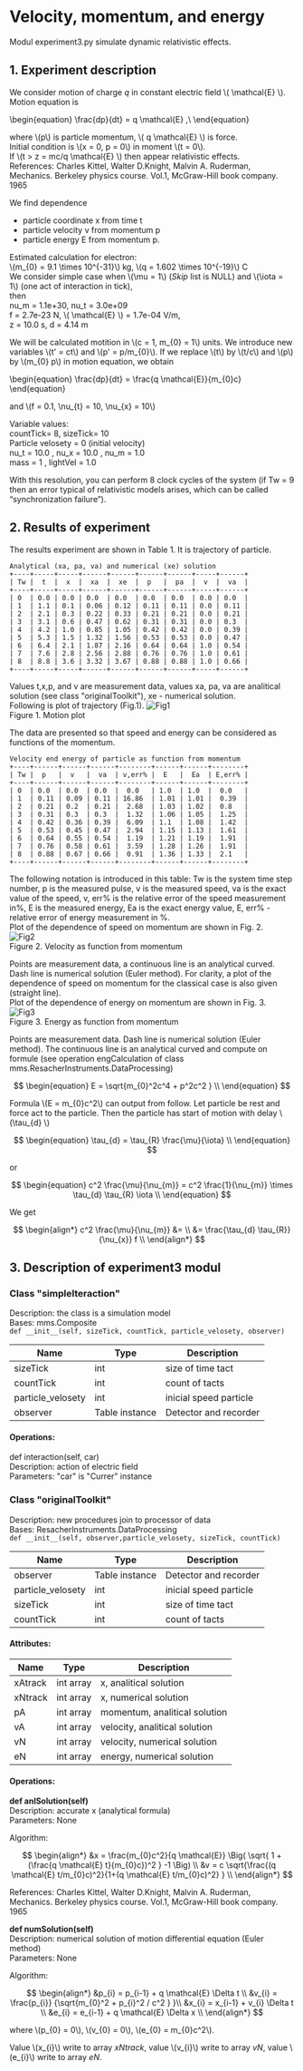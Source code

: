 # Velocity, momentum, and energy
Modul experiment3.py simulate dynamic relativistic effects.  
  
## 1. Experiment description
We consider motion of charge *q* in constant electric field \\( \mathcal{E} \\). Motion equation is  

\begin{equation}
    \frac{dp}{dt} = q \mathcal{E}  ,\\ 
\end{equation}
  
where \\(p\\) is particle momentum, \\( q \mathcal{E} \\) is force.  
Initial condition is \\(x = 0, p = 0\\) in moment \\(t = 0\\).  
If \\(t > z = mc/q \mathcal{E} \\) then appear relativistic effects.  
References: Charles Kittel, Walter D.Knight, Malvin A. Ruderman, Mechanics. Berkeley physics course. Vol.1, McGraw-Hill book company. 1965  
  
We find dependence  
- particle coordinate x from time t
- particle velocity v from momentum p
- particle energy E from momentum p.  

Estimated calculation for electron:  
\\(m_{0} = 9.1 \times 10^{-31}\\)  kg, \\(q = 1.602 \times 10^{-19}\\) C  
We consider simple case when \\(\mu = 1\\)  (*Skip* list is NULL) and \\(\iota = 1\\) (one act of interaction in tick),    
then  
nu_m =  1.1e+30, nu_t =  3.0e+09  
f = 2.7e-23  N, \\( \mathcal{E} \\) = 1.7e-04  V/m,  
z =  10.0 s, d =  4.14  m  
 
  
We will be calculated motition in \\(c = 1, m_{0} = 1\\) units. We introduce new  variables \\(t' = ct\\) and \\(p' = p/m_{0}\\). If we replace \\(t\\) by \\(t/c\\) and \\(p\\) by \\(m_{0} p\\) in motion equation, we obtain  
  
\begin{equation}
    \frac{dp}{dt} = \frac{q \mathcal{E}}{m_{0}c}  
\end{equation}
  
and \\(f = 0.1, \nu_{t} = 10, \nu_{x} = 10\\)  
  
Variable values:  
countTick= 8, sizeTick= 10  
Particle velosety = 0  (initial velocity)  
nu_t = 10.0 , nu_x = 10.0 , nu_m = 1.0  
mass = 1 , lightVel = 1.0  
  
With this resolution, you can perform 8 clock cycles of the system (if Tw = 9 then an error typical of relativistic models arises, which can be called “synchronization failure”).  


## 2. Results of experiment

The results experiment are shown in Table 1. It is trajectory of particle. 
```
Analytical (xa, pa, va) and numerical (xe) solution
+----+-----+-----+------+------+------+------+-----+------+
| Tw |  t  |  x  |  xa  |  xe  |  p   |  pa  |  v  |  va  |
+----+-----+-----+------+------+------+------+-----+------+
| 0  | 0.0 | 0.0 | 0.0  | 0.0  | 0.0  | 0.0  | 0.0 | 0.0  |
| 1  | 1.1 | 0.1 | 0.06 | 0.12 | 0.11 | 0.11 | 0.0 | 0.11 |
| 2  | 2.1 | 0.3 | 0.22 | 0.33 | 0.21 | 0.21 | 0.0 | 0.21 |
| 3  | 3.1 | 0.6 | 0.47 | 0.62 | 0.31 | 0.31 | 0.0 | 0.3  |
| 4  | 4.2 | 1.0 | 0.85 | 1.05 | 0.42 | 0.42 | 0.0 | 0.39 |
| 5  | 5.3 | 1.5 | 1.32 | 1.56 | 0.53 | 0.53 | 0.0 | 0.47 |
| 6  | 6.4 | 2.1 | 1.87 | 2.16 | 0.64 | 0.64 | 1.0 | 0.54 |
| 7  | 7.6 | 2.8 | 2.56 | 2.88 | 0.76 | 0.76 | 1.0 | 0.61 |
| 8  | 8.8 | 3.6 | 3.32 | 3.67 | 0.88 | 0.88 | 1.0 | 0.66 |
+----+-----+-----+------+------+------+------+-----+------+
```  
Values t,x,p, and v are measurement data, values xa, pa, va are analitical solution (see class "originalToolkit"), xe - numerical solution.  
Following is plot of trajectory (Fig.1).
![Fig1](Fig3-3-1.png)  
Figure 1. Motion plot  
  
The data are presented so that speed and energy can be considered as functions of the momentum.  
```  
Velocity end energy of particle as function from momentum  
+----+------+------+------+--------+------+------+--------+
| Tw |  p   |  v   |  va  | v,err% |  E   |  Ea  | E,err% |
+----+------+------+------+--------+------+------+--------+
| 0  | 0.0  | 0.0  | 0.0  |  0.0   | 1.0  | 1.0  |  0.0   |
| 1  | 0.11 | 0.09 | 0.11 | 16.86  | 1.01 | 1.01 |  0.39  |
| 2  | 0.21 | 0.2  | 0.21 |  2.68  | 1.03 | 1.02 |  0.8   |
| 3  | 0.31 | 0.3  | 0.3  |  1.32  | 1.06 | 1.05 |  1.25  |
| 4  | 0.42 | 0.36 | 0.39 |  6.09  | 1.1  | 1.08 |  1.42  |
| 5  | 0.53 | 0.45 | 0.47 |  2.94  | 1.15 | 1.13 |  1.61  |
| 6  | 0.64 | 0.55 | 0.54 |  1.19  | 1.21 | 1.19 |  1.91  |
| 7  | 0.76 | 0.58 | 0.61 |  3.59  | 1.28 | 1.26 |  1.91  |
| 8  | 0.88 | 0.67 | 0.66 |  0.91  | 1.36 | 1.33 |  2.1   |
+----+------+------+------+--------+------+------+--------+
```  
   
The following notation is introduced in this table: Tw is the system time step number, p is the measured pulse, v is the measured speed, va is the exact value of the speed, v, err% is the relative error of the speed measurement in%, E is the measured energy, Ea is the exact energy value, E, err% - relative error of energy measurement in %.  
Plot of the dependence of speed on momentum are shown in Fig. 2.  
![Fig2](Fig3-3-2.png)  
Figure 2. Velocity as function from momentum  
  
Points are measurement data, a continuous line is an analytical curved. Dash line is numerical solution (Euler method). For clarity, a plot of the dependence of speed on momentum for the classical case is also given (straight line).  
Plot of the dependence of energy on momentum are shown in Fig. 3.  
![Fig3](Fig3-3-3.png)  
Figure 3. Energy as function from momentum  
  
Points are measurement data. Dash line is numerical solution (Euler method). The continuous line is an analytical curved and compute on formule (see operation engCalculation of class mms.ResacherInstruments.DataProcessing)
  
$$
\begin{equation}  
E = \sqrt{m_{0}^2c^4 + p^2c^2 }   \\  
\end{equation}  
$$   
  
   
Formula \\(E = m_{0}c^2\\) can output from follow.
Let particle be rest and force act to the particle.
Then the particle has start of motion with delay \\(\tau_{d} \\)  
  
$$
\begin{equation}  
\tau_{d} =   \tau_{R} \frac{\mu}{\iota} \\  
\end{equation}  
$$   
  
or
  
$$
\begin{equation}  
c^2 \frac{\mu}{\nu_{m}} = c^2 \frac{1}{\nu_{m}} \times \tau_{d} \tau_{R} \iota  \\  
\end{equation}  
$$   
 
We get
  
$$
\begin{align*} 
c^2 \frac{\mu}{\nu_{m}} &= \\  
&=   \frac{\tau_{d} \tau_{R}}{\nu_{x}} f \\  
\end{align*} 
$$  
  
  
## 3. Description of experiment3 modul

### Class "simpleIteraction"
Description: the class is a simulation model  
Bases: mms.Composite    
`def __init__(self, sizeTick, countTick, particle_velosety, observer)`  
  
Name | Type | Description  
---- | ---- | ----------- 
sizeTick | int | size of time tact
countTick | int | count of tacts
particle_velosety | int | inicial speed particle
observer | Table instance | Detector and recorder
  
#### Operations: 
def interaction(self, car)  
Description:  action of electric field  
Parameters: "car" is "Currer" instance  
    
### Class "originalToolkit"   
Description: new procedures join to processor of data  
Bases: ResacherInstruments.DataProcessing    
`def __init__(self, observer,particle_velosety, sizeTick, countTick)`  
  
Name | Type | Description  
---- | ---- | ----------- 
observer | Table instance | Detector and recorder
particle_velosety | int | inicial speed particle
sizeTick | int | size of time tact
countTick | int | count of tacts

#### Attributes: 
  
Name | Type | Description  
---- | ---- | ----------- 
xAtrack | int array | x, analitical solution  
xNtrack | int array| x, numerical solution 
pA | int array| momentum, analitical solution  
vA | int array| velocity, analitical solution  
vN | int array| velocity, numerical solution
eN | int array| energy, numerical solution
  
  
#### Operations: 
**def anlSolution(self)**  
Description: accurate x (analytical formula)  
Parameters: None  
  
Algorithm: 
  
$$
\begin{align*} 
&x = \frac{m_{0}c^2}{q \mathcal{E}} \Big( \sqrt{ 1 + (\frac{q \mathcal{E} t}{m_{0}c})^2 } -1 \Big)  \\  
&v = c \sqrt{\frac{(q \mathcal{E} t/m_{0}c)^2}{1+(q \mathcal{E} t/m_{0}c)^2} }   \\  
\end{align*} 
$$  
  
References: Charles Kittel, Walter D.Knight, Malvin A. Ruderman, Mechanics. Berkeley physics course. Vol.1, McGraw-Hill book company. 1965  
  
**def numSolution(self)**  
Description: numerical solution of motion differential equation  (Euler method)   
Parameters: None  
  
Algorithm: 
  
$$
\begin{align*}  
&p_{i} = p_{i-1} + q \mathcal{E} \Delta t \\  
&v_{i} = \frac{p_{i}} {\sqrt{m_{0}^2 + p_{i}^2 / c^2 } }\\  
&x_{i} = x_{i-1} + v_{i} \Delta t  \\  
&e_{i} = e_{i-1} + q \mathcal{E} \Delta x \\  
\end{align*}  
$$  
  
where \\(p_{0} = 0\\), \\(v_{0} = 0\\),  \\(e_{0} = m_{0}c^2\\).  
  
Value \\(x_{i}\\) write to array *xNtrack*, value \\(v_{i}\\) write to array *vN*, value \\(e_{i}\\) write to array *eN*.  
    

    
